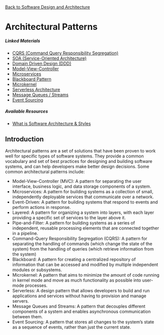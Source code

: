[Back to Software Design and Architecture](topics/software-design-and-architecture/software-design-and-architecture.md)

# Architectural Patterns

##### Linked Materials

- [CQRS (Command Query Responsibility Segregation)](cqrs.md)
- [SOA (Service-Oriented Architecture)](service-oriented-architecture.md)
- [Domain Driven Design (DDD)](domain-driven-design.md)
- [Model-View-Controller](model-view-controller.md)
- [Microservices](microservices.md)
- [Blackboard Pattern](blackboard.md)
- [Microkernel](microkernel.md)
- [Serverless Architecture](serverless-architecture.md)
- [Message Queues / Streams](message-queues-streams.md)
- [Event Sourcing](event-sourcing.md)

##### Available Resources

- [What is Software Architecture & Styles](https://study.com/academy/lesson/software-architecture-styles-patterns-components.html)

## Introduction

Architectural patterns are a set of solutions that have been proven to work well for specific types of software systems. They provide a common vocabulary and set of best practices for designing and building software systems, and can help developers make better design decisions. Some common architectural patterns include:

- Model-View-Controller (MVC): A pattern for separating the user interface, business logic, and data storage components of a system.
- Microservices: A pattern for building systems as a collection of small, independently deployable services that communicate over a network.
- Event-Driven: A pattern for building systems that respond to events and perform actions in response.
- Layered: A pattern for organizing a system into layers, with each layer providing a specific set of services to the layer above it.
- Pipe-and-Filter: A pattern for building systems as a series of independent, reusable processing elements that are connected together in a pipeline.
- Command-Query Responsibility Segregation (CQRS): A pattern for separating the handling of commands (which change the state of the system) from the handling of queries (which retrieve information from the system)
- Blackboard: A pattern for creating a centralized repository of information that can be accessed and modified by multiple independent modules or subsystems.
- Microkernel: A pattern that aims to minimize the amount of code running in kernel mode and move as much functionality as possible into user-mode processes.
- Serverless: A design pattern that allows developers to build and run applications and services without having to provision and manage servers.
- Message Queues and Streams: A pattern that decouples different components of a system and enables asynchronous communication between them.
- Event Sourcing: A pattern that stores all changes to the system’s state as a sequence of events, rather than just the current state.
